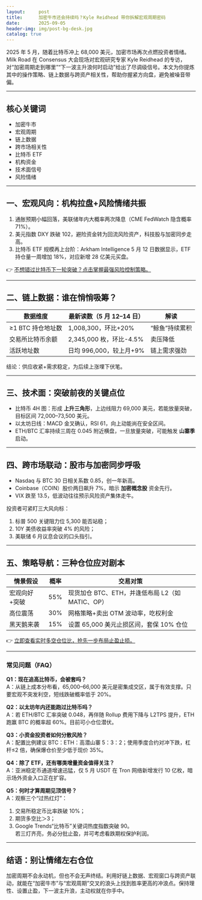```yaml
---
layout:     post
title:      加密牛市还会持续吗？Kyle Reidhead 带你拆解宏观周期密码
date:       2025-09-05
header-img: img/post-bg-desk.jpg
catalog: true
---
```


2025 年 5 月，随着比特币冲上 68,000 美元，加密市场再次点燃投资者情绪。Milk Road 在 Consensus 大会现场对宏观研究专家 Kyle Reidhead 的专访，对“加密周期走到哪里”“下一波主升浪何时启动”给出了尽调级信号。本文为你提炼其中的操作策略、链上数据与跨资产相关性，帮助你握紧方向盘，避免被噪音带偏。

---

## 核心关键词

- 加密牛市  
- 宏观周期  
- 链上数据  
- 跨市场相关性  
- 比特币 ETF  
- 机构资金  
- 技术面信号  
- 风险情绪

---

## 一、宏观风向：机构拉盘+风险情绪共振

1. 通胀预期小幅回落，美联储年内大概率两次降息（CME FedWatch 隐含概率 71%）。  
2. 美元指数 DXY 跌破 102，避险资金转为回流风险资产，科技股与加密同步走高。  
3. 比特币 ETF 规模再上台阶：Arkham Intelligence 5 月 12 日数据显示，ETF 持仓量一周增加 18%，对应新增 28 亿美元买盘。

👉 [不想错过比特币下一轮突破？点击掌握最强风险控制策略。](https://okxdog.com/)

---

## 二、链上数据：谁在悄悄吸筹？

| 数据维度 | 最新读数（5 月 12–14 日）| 解读 |
|---|---|---|
| ≥1 BTC 持仓地址数 | 1,008,300，环比+20% | “鲸鱼”持续累积 |
| 交易所比特币余额 | 2,345,000 枚，环比-4.5% | 卖压降低 |
| 活跃地址数 | 日均 996,000，较上月+9% | 链上需求强劲 |

结论：供应收紧+需求稳定，为后续上涨埋下伏笔。

---

## 三、技术面：突破前夜的关键点位

- 比特币 4H 图：形成 **上升三角形**，上边线阻力 69,000 美元，若能放量突破，目标区间 72,000–73,500 美元。  
- 以太坊日线：MACD 金叉确认，RSI 61，向上动能尚在安全区间。  
- ETH/BTC 汇率持续三周在 0.045 附近横盘，一旦放量突破，可能触发 **山寨季** 启动。

---

## 四、跨市场联动：股市与加密同步呼吸

- Nasdaq 与 BTC 30 日相关系数 0.85，创一年新高。  
- Coinbase（COIN）股价两日飙升 7%，暗示 **加密概念股** 资金先行。  
- VIX 跌至 13.5，低波动往往预示风险资产集体走牛。

投资者可紧盯三大风向标：  
1. 标普 500 关键阻力位 5,300 能否站稳；  
2. 10Y 美债收益率突破 4% 的风险；  
3. 美联储 6 月议息会议的口头指引。

---

## 五、策略导航：三种仓位应对剧本

| 情景假设 | 概率 | 交易对策 |
|---|---|---|
| 宏观向好+突破 | 55% | 现货加仓 BTC、ETH，并逢低布局 L2（如 MATIC、OP） |
| 高位震荡 | 30% | 网格策略+卖出 OTM 波动率，吃权利金 |
| 黑天鹅来袭 | 15% | 设置 65,000 美元止损区间，套保 10% 仓位 |

👉 [立即查看实时多空仓位比，抢先一步布局止盈止损。](https://okxdog.com/)

---

### 常见问题（FAQ）

**Q1：现在追高比特币，会被套吗？**  
A：从链上成本分布看，65,000–66,000 美元是密集成交区，属于有效支撑。只要宏观不突发利空，短线跌破概率低于 20%。

**Q2：以太坊年内还能跑过比特币吗？**  
A：若 ETH/BTC 汇率突破 0.048，再伴随 Rollup 费用下降与 L2TPS 提升，ETH 跑赢 BTC 的概率超 60%。目前可小仓位潜伏。

**Q3：小资金投资者如何分散风险？**  
A：配置比例建议 BTC：ETH：高潜山寨 5：3：2；使用季度合约对冲下跌，杠杆≤2 倍，确保爆仓价至少低于现价 35%。

**Q4：除了 ETF，还有哪类增量资金值得关注？**  
A：亚洲稳定币通道增速迅猛，仅 5 月 USDT 在 Tron 网络新增发行 10 亿枚，暗示场外资金入口正在扩容。

**Q5：何时才算周期见顶信号？**  
A：观察三个“过热红灯”：  
1. 交易所稳定币比率跌破 10%；  
2. 期货多空比＞3；  
3. Google Trends“比特币”关键词热度指数突破 90。  
若三灯齐亮，务必分批止盈，并可考虑看跌期权保护利润。

---

## 结语：别让情绪左右仓位

加密周期不会永动机，但也不会无声终结。利用好链上数据、宏观窗口与跨资产联动，就能在“加密牛市”与“宏观周期”交叉的浪头上找到胜率更高的冲浪点。保持理性、设置止盈，下一波主升浪，主动权就在你手中。